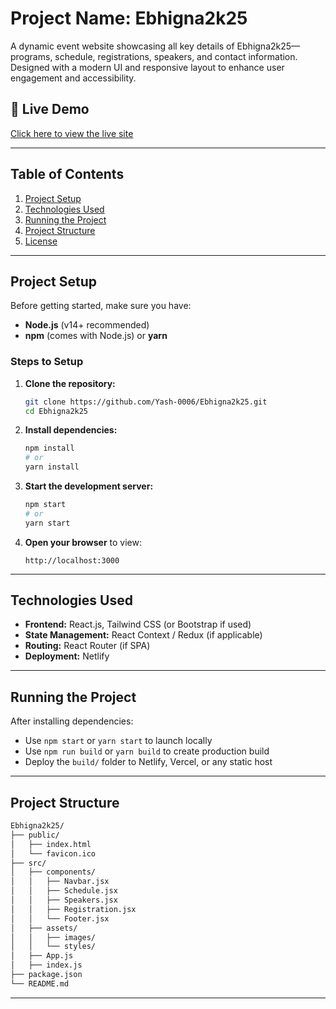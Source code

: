 # Project Name: **Ebhigna2k25**

A dynamic event website showcasing all key details of Ebhigna2k25—programs, schedule, registrations, speakers, and contact information. Designed with a modern UI and responsive layout to enhance user engagement and accessibility.

## 🔗 Live Demo

[Click here to view the live site](https://ebhigna2k25.netlify.app/)

---

## Table of Contents

1. [Project Setup](#project-setup)  
2. [Technologies Used](#technologies-used)  
3. [Running the Project](#running-the-project)  
4. [Project Structure](#project-structure)  
5. [License](#license)

---

## Project Setup

Before getting started, make sure you have:

- **Node.js** (v14+ recommended)
- **npm** (comes with Node.js) or **yarn**

### Steps to Setup

1. **Clone the repository:**
   ```bash
   git clone https://github.com/Yash-0006/Ebhigna2k25.git
   cd Ebhigna2k25
   ```

2. **Install dependencies:**
   ```bash
   npm install
   # or
   yarn install
   ```

3. **Start the development server:**
   ```bash
   npm start
   # or
   yarn start
   ```

4. **Open your browser** to view:
   ```
   http://localhost:3000
   ```

---

## Technologies Used

- **Frontend:** React.js, Tailwind CSS (or Bootstrap if used)
- **State Management:** React Context / Redux (if applicable)
- **Routing:** React Router (if SPA)
- **Deployment:** Netlify

---

## Running the Project

After installing dependencies:

- Use `npm start` or `yarn start` to launch locally
- Use `npm run build` or `yarn build` to create production build
- Deploy the `build/` folder to Netlify, Vercel, or any static host

---

## Project Structure

```bash
Ebhigna2k25/
├── public/
│   ├── index.html
│   └── favicon.ico
├── src/
│   ├── components/
│   │   ├── Navbar.jsx
│   │   ├── Schedule.jsx
│   │   ├── Speakers.jsx
│   │   ├── Registration.jsx
│   │   └── Footer.jsx
│   ├── assets/
│   │   ├── images/
│   │   └── styles/
│   ├── App.js
│   ├── index.js
├── package.json
└── README.md
```

---


